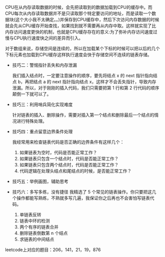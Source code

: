 
CPU在从内存读取数据的时候，会先把读取到的数据加载到CPU的缓存中。而CPU每次从内存读取数据并不是只读取那个特定要访问的地址，而是读取一个数据块(这个大小我不太确定。。)并保存到CPU缓存中，然后下次访问内存数据的时候就会先从CPU缓存开始查找，如果找到就不需要再从内存中取。这样就实现了比内存访问速度更快的机制，也就是CPU缓存存在的意义:为了弥补内存访问速度过慢与CPU执行速度快之间的差异而引入。

对于数组来说，存储空间是连续的，所以在加载某个下标的时候可以把以后的几个下标元素也加载到CPU缓存这样执行速度会快于存储空间不连续的链表存储。

- 技巧二：警惕指针丢失和内存泄漏

  我们插入结点时，一定要注意操作的顺序，要先将结点 x 的 next 指针指向结点 b，再把结点 a 的 next 指针指向结点 x，这样才不会丢失指针，导致内存泄漏。所以，对于刚刚的插入代码，我们只需要把第 1 行和第 2 行代码的顺序颠倒一下就可以了。

- 技巧三：利用哨兵简化实现难度

  针对链表的插入、删除操作，需要对插入第一个结点和删除最后一个结点的情况进行特殊处理。
- 技巧四：重点留意边界条件处理

  我经常用来检查链表代码是否正确的边界条件有这样几个：
  1. 如果链表为空时，代码是否能正常工作？
  2. 如果链表只包含一个结点时，代码是否能正常工作？
  3. 如果链表只包含两个结点时，代码是否能正常工作？
  4. 代码逻辑在处理头结点和尾结点的时候，是否能正常工作？

- 技巧五：举例画图，辅助思考
- 技巧六：多写多练，没有捷径
  我精选了 5 个常见的链表操作。你只要把这几个操作都能写熟练，不熟就多写几遍，我保证你之后再也不会害怕写链表代码。
  1. 单链表反转
  2. 链表中环的检测
  3. 两个有序的链表合并
  4. 删除链表倒数第 n 个结点
  5. 求链表的中间结点
  
leetcode上对应的题目：206，141，21，19，876
